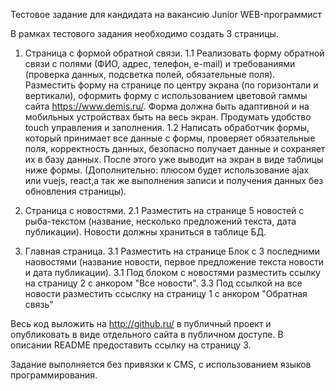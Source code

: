 Тестовое задание для кандидата на вакансию Junior WEB-программист

В рамках тестового задания необходимо создать 3 страницы.

1. Страница с формой обратной связи.
1.1 Реализовать форму обратной связи с полями (ФИО, адрес, телефон, e-mail) и требованиями (проверка данных, подсветка полей, обязательные поля). Разместить форму на странице по центру экрана (по горизонтали и вертикали), оформить форму с использованием цветовой гаммы сайта https://www.demis.ru/. Форма должна быть адаптивной и на мобильных устройствах быть на весь экран. Продумать удобство touch управления и заполнения.
1.2 Написать обработчик формы, который принимает все данные с формы, проверяет обязательные поля, корректность данных, безопасно получает данные и сохраняет их в базу данных. После этого уже выводит на экран в виде таблицы ниже формы. (Дополнительно: плюсом будет использование ajax или vuejs, react,а так же выполнения записи и получения данных без обновления страницы).

2. Страница с новостями.
2.1  Разместить на странице 5 новостей с рыба-текстом (название, несколько предложений текста, дата публикации). Новости должны храниться в таблице БД.

3. Главная страница.
3.1 Разместить на странице Блок с 3 последними наовостями (название новости, первое предложение текста новости и дата публикации).
3.1 Под блоком с новостями разместить ссылку на страницу 2 с анкором "Все новости".
3.3 Под ссылкой на все новости разместить ссыслку на страницу 1 с анкором "Обратная связь"

Весь код выложить на http://github.ru/ в публичный проект и опубликовать в виде отдельного сайта в публичном доступе. В описании README предоставить ссылку на страницу 3.	
	
Задание выполняется без привязки к CMS, с использованием языков программирования.

